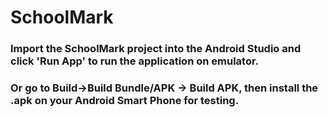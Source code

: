 # SchoolMark

### Import the SchoolMark project into the Android Studio and click 'Run App' to run the application on emulator.
### Or go to Build->Build Bundle/APK -> Build APK, then install the .apk on your Android Smart Phone for testing.

